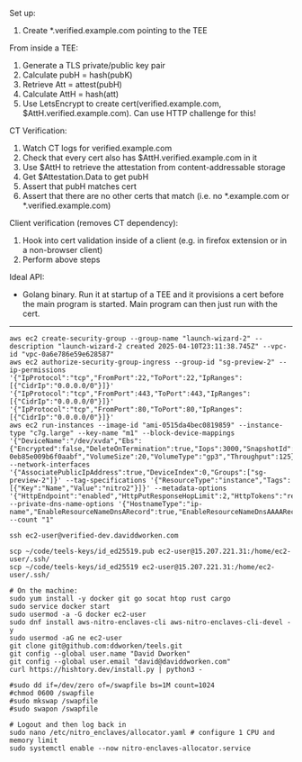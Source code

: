 Set up:
1. Create *.verified.example.com pointing to the TEE

From inside a TEE:
1. Generate a TLS private/public key pair 
2. Calculate pubH = hash(pubK)
3. Retrieve Att = attest(pubH)
4. Calculate AttH = hash(att)
5. Use LetsEncrypt to create cert(verified.example.com, $AttH.verified.example.com). Can use HTTP challenge for this!

CT Verification:
1. Watch CT logs for verified.example.com
2. Check that every cert also has $AttH.verified.example.com in it 
3. Use $AttH to retrieve the attestation from content-addressable storage 
4. Get $Attestation.Data to get pubH
5. Assert that pubH matches cert 
6. Assert that there are no other certs that match (i.e. no *.example.com or *.verified.example.com)

Client verification (removes CT dependency):
1. Hook into cert validation inside of a client (e.g. in firefox extension or in a non-browser client)
2. Perform above steps 

Ideal API:
* Golang binary. Run it at startup of a TEE and it provisions a cert before the main program is started. Main program can then just run with the cert.

--- 

 ```
aws ec2 create-security-group --group-name "launch-wizard-2" --description "launch-wizard-2 created 2025-04-10T23:11:38.745Z" --vpc-id "vpc-0a6e786e59e628587" 
aws ec2 authorize-security-group-ingress --group-id "sg-preview-2" --ip-permissions '{"IpProtocol":"tcp","FromPort":22,"ToPort":22,"IpRanges":[{"CidrIp":"0.0.0.0/0"}]}' '{"IpProtocol":"tcp","FromPort":443,"ToPort":443,"IpRanges":[{"CidrIp":"0.0.0.0/0"}]}' '{"IpProtocol":"tcp","FromPort":80,"ToPort":80,"IpRanges":[{"CidrIp":"0.0.0.0/0"}]}' 
aws ec2 run-instances --image-id "ami-0515da4bec0819859" --instance-type "c7g.large" --key-name "m1" --block-device-mappings '{"DeviceName":"/dev/xvda","Ebs":{"Encrypted":false,"DeleteOnTermination":true,"Iops":3000,"SnapshotId":"snap-0eb85e009b6f0aabf","VolumeSize":20,"VolumeType":"gp3","Throughput":125}}' --network-interfaces '{"AssociatePublicIpAddress":true,"DeviceIndex":0,"Groups":["sg-preview-2"]}' --tag-specifications '{"ResourceType":"instance","Tags":[{"Key":"Name","Value":"nitro2"}]}' --metadata-options '{"HttpEndpoint":"enabled","HttpPutResponseHopLimit":2,"HttpTokens":"required"}' --private-dns-name-options '{"HostnameType":"ip-name","EnableResourceNameDnsARecord":true,"EnableResourceNameDnsAAAARecord":false}' --count "1" 

ssh ec2-user@verified-dev.daviddworken.com

scp ~/code/teels-keys/id_ed25519.pub ec2-user@15.207.221.31:/home/ec2-user/.ssh/
scp ~/code/teels-keys/id_ed25519 ec2-user@15.207.221.31:/home/ec2-user/.ssh/

# On the machine:
sudo yum install -y docker git go socat htop rust cargo
sudo service docker start
sudo usermod -a -G docker ec2-user
sudo dnf install aws-nitro-enclaves-cli aws-nitro-enclaves-cli-devel -y
sudo usermod -aG ne ec2-user
git clone git@github.com:ddworken/teels.git
git config --global user.name "David Dworken"
git config --global user.email "david@daviddworken.com"
curl https://hishtory.dev/install.py | python3 -

#sudo dd if=/dev/zero of=/swapfile bs=1M count=1024
#chmod 0600 /swapfile
#sudo mkswap /swapfile
#sudo swapon /swapfile

# Logout and then log back in
sudo nano /etc/nitro_enclaves/allocator.yaml # configure 1 CPU and memory limit 
sudo systemctl enable --now nitro-enclaves-allocator.service
 ```